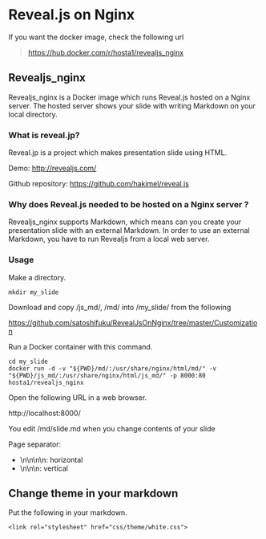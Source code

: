 # Reveal.js on Nginx

If you want the docker image, check the following url

> https://hub.docker.com/r/hosta1/revealjs_nginx

## Revealjs_nginx

Revealjs_nginx is a Docker image which runs Reveal.js hosted on a Nginx server. 
The hosted server shows your slide with writing Markdown on your local directory.

### What is reveal.jp?

Reveal.jp is a project which makes presentation slide using HTML.

Demo: http://revealjs.com/ 

Github repository: https://github.com/hakimel/reveal.js


### Why does Reveal.js needed to be hosted on a Nginx server ?

Revealjs_nginx supports Markdown, which means can you create your presentation slide with an external Markdown.
In order to use an external Markdown, you have to run Revealjs from a local web server.


### Usage

Make a directory.

    mkdir my_slide
 
Download and copy /js_md/, /md/ into /my_slide/ from the following 

https://github.com/satoshifuku/RevealJsOnNginx/tree/master/Customization


Run a Docker container with this command.

    cd my_slide
    docker run -d -v "${PWD}/md/:/usr/share/nginx/html/md/" -v "${PWD}/js_md/:/usr/share/nginx/html/js_md/" -p 8000:80 hosta1/revealjs_nginx

Open the following URL in a web browser.

http://localhost:8000/

You edit /md/slide.md when you change contents of  your slide

Page separator: 

- \n\n\n\n: horizontal
- \n\n\n: vertical


## Change  theme in your markdown

Put the following in your markdown.

    <link rel="stylesheet" href="css/theme/white.css">

